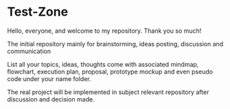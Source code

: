 # Test-Zone
Hello, everyone, and welcome to my repository. Thank you so much!

The initial repository mainly for brainstorming, ideas posting, discussion and communication

List all your topics, ideas, thoughts come with associated mindmap, flowchart, execution plan,
proposal, prototype mockup and even pseudo code under your name folder.

The real project will be implemented in subject relevant repository after discussion and decision made.
